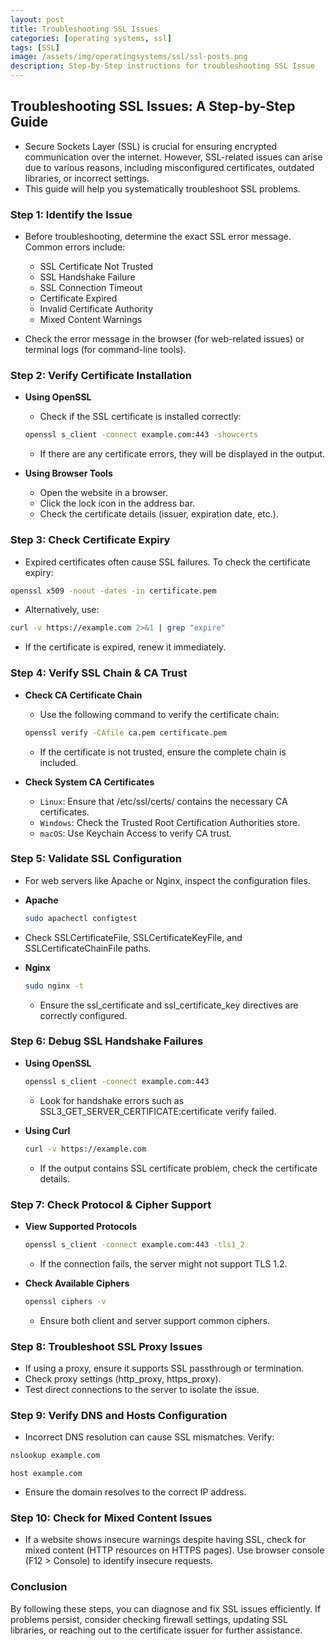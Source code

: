 ```yaml
---
layout: post
title: Troubleshooting SSL Issues
categories: [operating systems, ssl]
tags: [SSL]
image: /assets/img/operatingsystems/ssl/ssl-posts.png
description: Step-by-Step instructions for troubleshooting SSL Issue
---
```



## Troubleshooting SSL Issues: A Step-by-Step Guide

- Secure Sockets Layer (SSL) is crucial for ensuring encrypted communication over the internet. However, SSL-related issues can arise due to various reasons, including misconfigured certificates, outdated libraries, or incorrect settings.
- This guide will help you systematically troubleshoot SSL problems.

### Step 1: Identify the Issue

- Before troubleshooting, determine the exact SSL error message. Common errors include:
  - SSL Certificate Not Trusted
  - SSL Handshake Failure
  - SSL Connection Timeout
  - Certificate Expired
  - Invalid Certificate Authority
  - Mixed Content Warnings

- Check the error message in the browser (for web-related issues) or terminal logs (for command-line tools).

### Step 2: Verify Certificate Installation

- **Using OpenSSL**
  - Check if the SSL certificate is installed correctly:
  
  ```sh
  openssl s_client -connect example.com:443 -showcerts
  ```

  - If there are any certificate errors, they will be displayed in the output.

- **Using Browser Tools**
  - Open the website in a browser.
  - Click the lock icon in the address bar.
  - Check the certificate details (issuer, expiration date, etc.).

### Step 3: Check Certificate Expiry

- Expired certificates often cause SSL failures. To check the certificate expiry:

```sh
openssl x509 -noout -dates -in certificate.pem
```

- Alternatively, use:

```sh
curl -v https://example.com 2>&1 | grep "expire"
```

- If the certificate is expired, renew it immediately.

### Step 4: Verify SSL Chain & CA Trust

- **Check CA Certificate Chain**
  - Use the following command to verify the certificate chain:

  ```sh
  openssl verify -CAfile ca.pem certificate.pem
  ```

  - If the certificate is not trusted, ensure the complete chain is included.

- **Check System CA Certificates**
  - `Linux`: Ensure that /etc/ssl/certs/ contains the necessary CA certificates.
  - `Windows`: Check the Trusted Root Certification Authorities store.
  - `macOS`: Use Keychain Access to verify CA trust.

### Step 5: Validate SSL Configuration

- For web servers like Apache or Nginx, inspect the configuration files.

- **Apache**

  ```sh
  sudo apachectl configtest
  ```

 - Check SSLCertificateFile, SSLCertificateKeyFile, and SSLCertificateChainFile paths.

- **Nginx**

  ```sh
  sudo nginx -t
  ```

  - Ensure the ssl_certificate and ssl_certificate_key directives are correctly configured.

### Step 6: Debug SSL Handshake Failures

- **Using OpenSSL**
  
  ```sh
  openssl s_client -connect example.com:443
  ```

  - Look for handshake errors such as SSL3_GET_SERVER_CERTIFICATE:certificate verify failed.

- **Using Curl**

  ```sh
  curl -v https://example.com
  ```

  - If the output contains SSL certificate problem, check the certificate details.

### Step 7: Check Protocol & Cipher Support

- **View Supported Protocols**

  ```sh
  openssl s_client -connect example.com:443 -tls1_2
  ```

  - If the connection fails, the server might not support TLS 1.2.

- **Check Available Ciphers**

  ```sh
  openssl ciphers -v
  ```

  - Ensure both client and server support common ciphers.

### Step 8: Troubleshoot SSL Proxy Issues

- If using a proxy, ensure it supports SSL passthrough or termination.
- Check proxy settings (http_proxy, https_proxy).
- Test direct connections to the server to isolate the issue.

### Step 9: Verify DNS and Hosts Configuration

- Incorrect DNS resolution can cause SSL mismatches. Verify:

```sh
nslookup example.com
```

```output
host example.com
```

- Ensure the domain resolves to the correct IP address.

### Step 10: Check for Mixed Content Issues

- If a website shows insecure warnings despite having SSL, check for mixed content (HTTP resources on HTTPS pages). Use browser console (F12 > Console) to identify insecure requests.

### Conclusion

By following these steps, you can diagnose and fix SSL issues efficiently. If problems persist, consider checking firewall settings, updating SSL libraries, or reaching out to the certificate issuer for further assistance.
